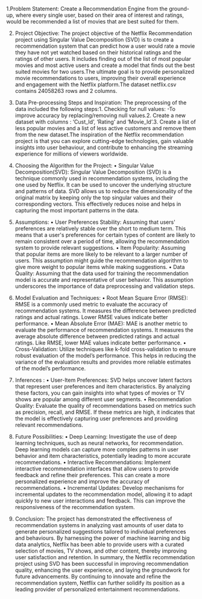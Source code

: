 1.Problem Statement:
Create a Recommendation Engine from the ground-up, where every single user, based on their area of interest and ratings, would be recommended a list of movies that are best suited for them.

2. Project Objective:
The project objective of the Netflix Recommendation project using Singular Value Decomposition (SVD) is to create a recommendation system that can predict how a user would rate a movie they have not yet watched based on their historical ratings and the ratings of other users. It includes finding out of the list of most popular movies and most active users and create a model that finds out the best suited movies for two users.The ultimate goal is to provide personalized movie recommendations to users, improving their overall experience and engagement with the Netflix platform.The dataset netflix.csv contains 24058263 rows and 2 columns.

3. Data Pre-processing Steps and Inspiration:
The preprocessing of the data included the following steps:1. Checking for null values: -To improve accuracy by replacing/removing null values.2. Create a new dataset with columns : ‘Cust_Id’, ’Rating’ and ‘Movie_Id’.3. Create a list of less popular movies and a list of less active customers and remove them from the new dataset.The inspiration of the Netflix recommendation project is that you can explore cutting-edge technologies, gain valuable insights into user behaviour, and contribute to enhancing the streaming experience for millions of viewers worldwide.

4. Choosing the Algorithm for the Project:
• Singular Value Decomposition(SVD):
Singular Value Decomposition (SVD) is a technique commonly used in recommendation systems, including the one used by Netflix. It can be used to uncover the underlying structure and patterns of data. SVD allows us to reduce the dimensionality of the original matrix by keeping only the top singular values and their corresponding vectors. This effectively reduces noise and helps in capturing the most important patterns in the data.

5. Assumptions:
• User Preferences Stability: Assuming that users' preferences are relatively stable over the short to medium term. This means that a user's preferences for certain types of content are likely to remain consistent over a period of time, allowing the recommendation system to provide relevant suggestions.
• Item Popularity: Assuming that popular items are more likely to be relevant to a larger number of users. This assumption might guide the recommendation algorithm to give more weight to popular items while making suggestions.
• Data Quality: Assuming that the data used for training the recommendation model is accurate and representative of user behavior. This assumption underscores the importance of data preprocessing and validation steps.

6. Model Evaluation and Techniques:
• Root Mean Square Error (RMSE):
RMSE is a commonly used metric to evaluate the accuracy of recommendation systems. It measures the difference between predicted ratings and actual ratings. Lower RMSE values indicate better performance.
• Mean Absolute Error (MAE):
MAE is another metric to evaluate the performance of recommendation systems. It measures the average absolute difference between predicted ratings and actual ratings. Like RMSE, lower MAE values indicate better performance.
• Cross-Validation:
Utilize techniques like k-fold cross-validation to ensure robust evaluation of the model’s performance. This helps in reducing the variance of the evaluation results and provides more reliable estimates of the model’s performance.

7. Inferences :
• User-Item Preferences:
SVD helps uncover latent factors that represent user preferences and item characteristics. By analyzing these factors, you can gain insights into what types of movies or TV shows are popular among different user segments.
• Recommendation Quality:
Evaluate the quality of recommendations based on metrics such as precision, recall, and RMSE. If these metrics are high, it indicates that the model is effectively capturing user preferences and providing relevant recommendations.

8. Future Possibilities:
• Deep Learning: Investigate the use of deep learning techniques, such as neural networks, for recommendation. Deep learning models can capture more complex patterns in user behavior and item characteristics, potentially leading to more accurate recommendations.
• Interactive Recommendations: Implement interactive recommendation interfaces that allow users to provide feedback and refine their preferences. This can create a more personalized experience and improve the accuracy of recommendations.
• Incremental Updates: Develop mechanisms for incremental updates to the recommendation model, allowing it to adapt quickly to new user interactions and feedback. This can improve the responsiveness of the recommendation system.

9. Conclusion:
The project has demonstrated the effectiveness of recommendation systems in analyzing vast amounts of user data to generate personalized suggestions tailored to individual preferences and behaviours. By harnessing the power of machine learning and big data analytics, Netflix has been able to provide users with a curated selection of movies, TV shows, and other content, thereby improving user satisfaction and retention.
In summary, the Netflix recommendation project using SVD has been successful in improving recommendation quality, enhancing the user experience, and laying the groundwork for future advancements. By continuing to innovate and refine the recommendation system, Netflix can further solidify its position as a leading provider of personalized entertainment recommendations.
